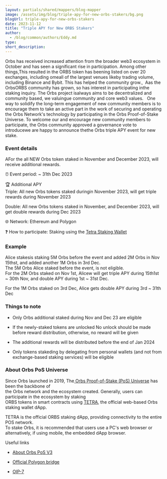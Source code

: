 ```yaml
---
layout: partials/shared/mappers/blog-mapper
image: /assets/img/blog/triple-apy-for-new-orbs-stakers/bg.png
blogUrl: triple-apy-for-new-orbs-stakers
date: 2023-11-12
title: "Triple APY for New ORBS Stakers"
author:
  - /blog/common/authors/Eddy.md
type:
short_description: 
---
```



Orbs has received increased attention from the broader web3 ecosystem in October and has seen a significant rise in participation. Among other things,This resulted in the ORBS token has beening listed on over 20 exchanges, including omeall of the largest venues likeby trading volume, including Binance and Bybit. This has helped the community grow.,  Aas the OrbsORBS community has grown, so has interest in participating inthe staking inquiry. The Orbs project isalways aims to be decentralized and community based, we valuingue community and core web3 values.   One way to solidify the long-term engagement of new community members is to encourage them to take an active part in the work of securing and operating the Orbs Network's technology by participating in the Orbs Proof-of-Stake Universe. To welcome our and encourage new community members to participate, the Orbs community approved a governance vote to introducewe are happy to announce thethe Orbs triple APY event for new stake.

### Event details

AFor the all NEW Orbs token staked in November and December 2023, will receive additional rewards.

⏰ Event period: ~ 31th Dec 2023 

🏆 Additional APY\
Triple: All new Orbs tokens staked duringin November 2023, will get triple rewards during November 2023

Double: All new Orbs tokens staked in November, and December 2023, will get double rewards during Dec 2023

🌐 Network: Ethereum and Polygon

❓  How to participate: Staking using the [Tetra Staking Wallet](https://staking.orbs.network/#/)

### Example

Alice stakesis staking 5M Orbs before the event and added 2M Orbs in Nov 15thst, and added another 1M Orbs in 3rd Dec.\
The 5M Orbs Alice staked before the event, is not eligible.\
For the 2M Orbs staked on Nov 1st, Alicew will get triple APY during 15th1st ~ 30th Nov, and double APY during 1st ~ 31st Dec.

For the 1M Orbs staked on 3rd Dec, Alice gets double APY during 3rd ~ 31th Dec

### Things to note

-   Only Orbs additional staked during Nov and Dec 23 are eligible 

-   If the newly-staked tokens are unlocked No unlock should be made before reward distribution, otherwise, no reward will be given

-   The additional rewards will be distributed before the end of Jan 2024

-   Only tokens stakeding by delegating from personal wallets (and not from exchange-based staking services) will be eligible

### About Orbs PoS Universe

Since Orbs launched in 2019, The[ Orbs Proof-of-Stake (PoS) Universe](https://www.orbs.com/pos/) has been the backbone of\
the Orbs network and the ecosystem created. Generally, users can participate in the ecosystem by staking\
ORBS tokens in smart contracts using [TETRA](https://status.orbs.network/), the official web-based Orbs staking wallet dApp.

TETRA is the official ORBS staking dApp, providing connectivity to the entire POS network.\
To stake Orbs, it is recommended that users use a PC's web browser or alternatively, if using mobile, the embedded dApp browser. 

Useful links

-   [About Orbs PoS V3](https://www.orbs.com/pos/)

-   [Official Polygon bridge](https://wallet.polygon.technology/?redirectOnConnect=%2FzkEVM-Bridge%2Fbridge)

-   [OIP-7](https://www.orbs.com/orbs-staking-promotion/)